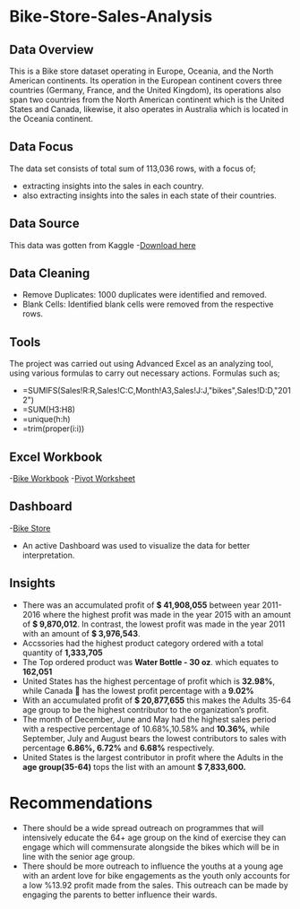 # Bike-Store-Sales-Analysis
## Data Overview
This is a Bike store dataset operating in Europe, Oceania, and the North American continents. Its operation in the European continent covers three countries (Germany, France, and the United Kingdom), its operations also span two countries from the North American continent which is the United States and Canada, likewise, it also operates in Australia which is located in the Oceania continent.
## Data Focus
The data set consists of total sum of 113,036 rows, with a focus of;
- extracting insights into the sales in each country.
- also extracting insights into the sales in each state of their countries.
## Data Source
This data was gotten from Kaggle
-[Download here](https://www.kaggle.com/datasets/prepinstaprime/europe-bike-store-sales)
## Data Cleaning
- Remove Duplicates: 1000 duplicates were identified and removed.
- Blank Cells: Identified blank cells were removed from the respective rows.
## Tools
The project was carried out using Advanced Excel as an analyzing tool, using various formulas to carry out necessary actions. Formulas such as;
- =SUMIFS(Sales!R:R,Sales!C:C,Month!A3,Sales!J:J,"bikes",Sales!D:D,"2012")
- =SUM(H3:H8)
- =unique(h:h)
- =trim(proper(i:i))
## Excel Workbook
-[Bike Workbook](https://github.com/user-attachments/assets/6138d438-9a31-41ba-8c61-f0ad2a43dff6)
-[Pivot Worksheet](https://github.com/user-attachments/assets/badadfd8-97c8-42f9-804c-ebe4dc33a7d8)

## Dashboard
-[Bike Store](https://github.com/user-attachments/assets/e0d3279c-d7a6-420a-8546-ea09005e3a82)

- An active Dashboard was used to visualize the data for better interpretation.
 ## Insights
- There was an accumulated profit of **$ 41,908,055** between year 2011-2016 where the highest profit was made in the year 2015 with an amount of **$ 9,870,012**. In contrast, the lowest profit was made in the year 2011 with an amount of **$ 3,976,543**.
- Accssories had the highest product category ordered with a total quantity of **1,333,705** 
- The Top ordered product was **Water Bottle - 30 oz**. which equates to **162,051** 
- United States has the highest percentage of profit which is **32.98%**, while Canada 🍁 has the lowest profit percentage with a **9.02%**
- With an accumulated profit of **$ 20,877,655** this makes the Adults 35-64 age group to be the highest contributor to the organization’s profit.
- The month of December, June and May had the highest sales period with a respective percentage of 10.68%,10.58% and **10.36%**, while September, July and August bears the lowest contributors to sales with percentage **6.86%, 6.72%** and **6.68%** respectively.
- United States is the largest contributor in profit where the Adults in the **age group(35-64)** tops the list with an amount  **$ 7,833,600.**
# Recommendations
- There should be a wide spread outreach on programmes that will intensively educate the 64+ age group on the kind of exercise they can engage which will commensurate alongside the bikes which will be in line with the senior age group.
- There should be more outreach to influence the youths at a young age with an ardent love for bike engagements as the youth only accounts for a low %13.92 profit made from the sales. This outreach can be made by engaging the parents to better influence their wards.
